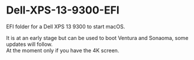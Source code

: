 # Dell-XPS-13-9300-EFI

EFI folder for a Dell XPS 13 9300 to start macOS.

It is at an early stage but can be used to boot Ventura and Sonaoma, some updates will follow.  
At the moment only if you have the 4K screen.
